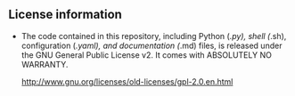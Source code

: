 License information
------------------------------

* The code contained in this repository, including Python (*.py), 
  shell (*.sh), configuration (*.yaml), and documentation (*.md) files,
  is released under the GNU General Public License v2. It comes with
  ABSOLUTELY NO WARRANTY.

  http://www.gnu.org/licenses/old-licenses/gpl-2.0.en.html
